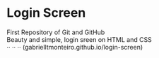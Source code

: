 # Login Screen
 First Repository of Git and GitHub </br>
 Beauty and simple, login sreen on HTML and CSS</br>
  ·· ·· ·· (gabrielltmonteiro.github.io/login-screen)
